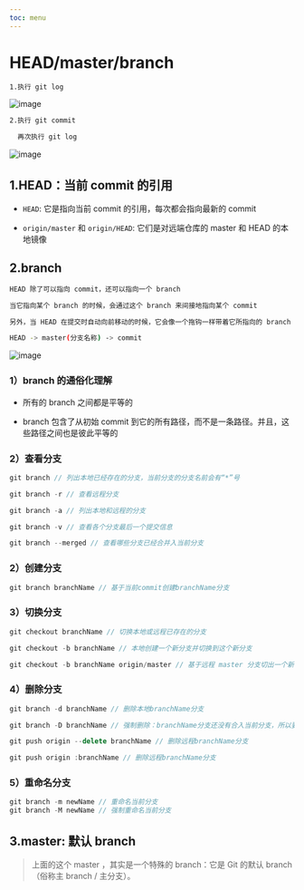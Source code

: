 ```yaml
---
toc: menu
---
```


# HEAD/master/branch

```bash
1.执行 git log
```

![image](images/git/1.png)

```bash
2.执行 git commit

  再次执行 git log
```

![image](images/git/2.png)

## 1.HEAD：当前 commit 的引用

- `HEAD`: 它是指向当前 commit 的引用，每次都会指向最新的 commit

- `origin/master` 和 `origin/HEAD`: 它们是对远端仓库的 master 和 HEAD 的本地镜像

## 2.branch

```bash
HEAD 除了可以指向 commit，还可以指向一个 branch

当它指向某个 branch 的时候，会通过这个 branch 来间接地指向某个 commit

另外，当 HEAD 在提交时自动向前移动的时候，它会像一个拖钩一样带着它所指向的 branch 一起移动
```

```bash
HEAD -> master(分支名称) -> commit
```

![image](images/git/3.png)

### 1）branch 的通俗化理解

- 所有的 branch 之间都是平等的

- branch 包含了从初始 commit 到它的所有路径，而不是一条路径。并且，这些路径之间也是彼此平等的

### 2）查看分支

```js
git branch // 列出本地已经存在的分支，当前分支的分支名前会有“*”号

git branch -r // 查看远程分支

git branch -a // 列出本地和远程的分支

git branch -v // 查看各个分支最后一个提交信息

git branch --merged // 查看哪些分支已经合并入当前分支
```

### 2）创建分支

```js
git branch branchName // 基于当前commit创建branchName分支
```

### 3）切换分支

```js
git checkout branchName // 切换本地或远程已存在的分支

git checkout -b branchName // 本地创建一个新分支并切换到这个新分支

git checkout -b branchName origin/master // 基于远程 master 分支切出一个新分支
```

### 4）删除分支

```js
git branch -d branchName // 删除本地branchName分支

git branch -D branchName // 强制删除：branchName分支还没有合入当前分支，所以要用-D参数才能删掉

git push origin --delete branchName // 删除远程branchName分支

git push origin :branchName // 删除远程branchName分支
```

### 5）重命名分支

```js
git branch -m newName // 重命名当前分支
git branch -M newName // 强制重命名当前分支
```

## 3.master: 默认 branch

> 上面的这个 master ，其实是一个特殊的 branch：它是 Git 的默认 branch（俗称主 branch / 主分支）。
